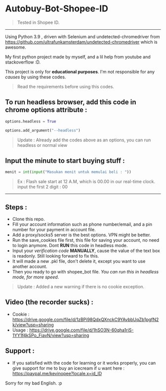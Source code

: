 # Autobuy-Bot-Shopee-ID

> Tested in Shopee ID.

-----

Using Python 3.9 , driven with Selenium and undetected-chromedriver from https://github.com/ultrafunkamsterdam/undetected-chromedriver which is awesome.

My first python project made by myself, and a lil help from youtube and stackoverflow :D.

This project is only for **educational purposes**.
I'm not responsible for any *causes* by using these codes.

> Read the requirements before using this codes.


## To run headless browser, add this code in chrome options attribute : 

```py
options.headless = True
```

```py
options.add_argument("--headless")
```

> Update : Already add the codes above as an options, you can run headless or normal view


## Input the minute to start buying stuff : 

```py
menit = int(input("Masukan menit untuk memulai beli : "))
```
> Ex : Flash sale start at 12 A.M, which is 00.00 in our real-time clock. input the first 2 digit : 00

-----

## Steps :
  - Clone this repo.
  - Fill your account information such as phone number/email, and a pin number for your payment in account file.
  - Add a proxy/socks5 server is the best options. VPN might be better.
  - Run the save_cookies file first, this file for saving your account, no need to login anymore. Dont **RUN** this code in headless mode.
  - Input your *verification code* **MANUALLY**, cause the value of the text box is readonly. Still looking forward to fix this.
  - It will made a new .pkl file, don't delete it, except you want to use another account.
  - Then you ready to go with shopee_bot file.  *You can run this in headless mode, for more speed*.
  
 
 > Update : Added a new warning if there is no cookie exception.
 
 ## Video (the recorder sucks) :
  - Cookie : https://drive.google.com/file/d/1zBPi98QdxQXnckC9YAvbbUqZb1pgfN2k/view?usp=sharing
  - Usage  : https://drive.google.com/file/d/1hSO3N-60qha1riS-1YY1f4kSPo_FiavN/view?usp=sharing
 
 ## Support :
 - If you satisfied with the code for learning or it works properly, you can give support for me to buy an icecream if u want here : https://paypal.me/kevinopee?locale.x=id_ID
 
 Sorry for my bad English. :p
